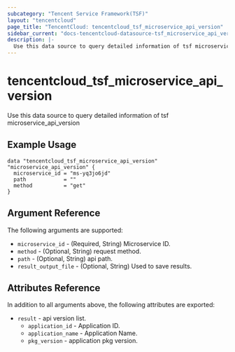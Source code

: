 ```yaml
---
subcategory: "Tencent Service Framework(TSF)"
layout: "tencentcloud"
page_title: "TencentCloud: tencentcloud_tsf_microservice_api_version"
sidebar_current: "docs-tencentcloud-datasource-tsf_microservice_api_version"
description: |-
  Use this data source to query detailed information of tsf microservice_api_version
---
```


# tencentcloud_tsf_microservice_api_version

Use this data source to query detailed information of tsf microservice_api_version

## Example Usage

```hcl
data "tencentcloud_tsf_microservice_api_version" "microservice_api_version" {
  microservice_id = "ms-yq3jo6jd"
  path            = ""
  method          = "get"
}
```

## Argument Reference

The following arguments are supported:

* `microservice_id` - (Required, String) Microservice ID.
* `method` - (Optional, String) request method.
* `path` - (Optional, String) api path.
* `result_output_file` - (Optional, String) Used to save results.

## Attributes Reference

In addition to all arguments above, the following attributes are exported:

* `result` - api version list.
  * `application_id` - Application ID.
  * `application_name` - Application Name.
  * `pkg_version` - application pkg version.



